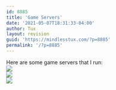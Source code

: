 ```yaml
---
id: 8885
title: 'Game Servers'
date: '2021-05-07T18:31:33-04:00'
author: Tux
layout: revision
guid: 'https://mindlesstux.com/?p=8885'
permalink: '/?p=8885'
---
```


Here are some game servers that I run:  
[![](https://cache.gametracker.com/server_info/23.92.209.174:27015/b_560_95_1.png)](https://www.gametracker.com/server_info/23.92.209.174:27015/)  
[![](https://cache.gametracker.com/server_info/23.92.209.174:29019/b_560_95_1.png)](https://www.gametracker.com/server_info/23.92.209.174:29019/)  
[![](https://cache.gametracker.com/server_info/23.92.209.174:24019/b_560_95_1.png)](https://www.gametracker.com/server_info/23.92.209.174:24019/)